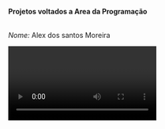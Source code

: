 **Projetos voltados a Area da Programação**
 
<br>*Nome:* Alex dos santos Moreira

<video>

![Sistema_Biblioteca-Alex dos santos.png](https://github.com/alexsiks/alexsiks/blob/main/Sistema_Biblioteca-Alex%20dos%20santos.png?raw=true)
##
